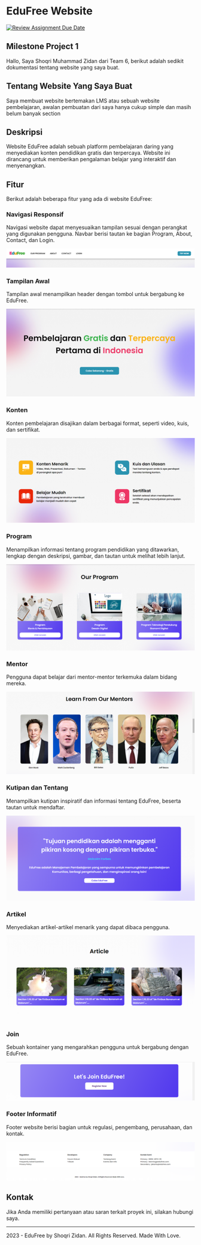 # EduFree Website

[![Review Assignment Due Date](https://classroom.github.com/assets/deadline-readme-button-24ddc0f5d75046c5622901739e7c5dd533143b0c8e959d652212380cedb1ea36.svg)](https://classroom.github.com/a/f6dTnkNL)

## Milestone Project 1 
Hallo, Saya Shoqri Muhammad Zidan dari Team 6, berikut adalah sedikit dokumentasi tentang website yang saya buat.

## Tentang Website Yang Saya Buat 
Saya membuat website bertemakan LMS atau sebuah website pembelajaran, awalan pembuatan dari saya hanya cukup simple dan masih belum banyak section

## Deskripsi

Website EduFree adalah sebuah platform pembelajaran daring yang menyediakan konten pendidikan gratis dan terpercaya. Website ini dirancang untuk memberikan pengalaman belajar yang interaktif dan menyenangkan.

## Fitur

Berikut adalah beberapa fitur yang ada di website EduFree:

### Navigasi Responsif

Navigasi website dapat menyesuaikan tampilan sesuai dengan perangkat yang digunakan pengguna. Navbar berisi tautan ke bagian Program, About, Contact, dan Login.

![Navigasi Responsif](Documentation/Nav.png)

### Tampilan Awal

Tampilan awal menampilkan header dengan tombol untuk bergabung ke EduFree.

![Tampilan Awal](Documentation/Header.png)

### Konten

Konten pembelajaran disajikan dalam berbagai format, seperti video, kuis, dan sertifikat.

![Konten](Documentation/Content.png)

### Program

Menampilkan informasi tentang program pendidikan yang ditawarkan, lengkap dengan deskripsi, gambar, dan tautan untuk melihat lebih lanjut.

![Program](Documentation/Program.png)

### Mentor

Pengguna dapat belajar dari mentor-mentor terkemuka dalam bidang mereka.

![Mentor](Documentation/Mentor.png)

### Kutipan dan Tentang

Menampilkan kutipan inspiratif dan informasi tentang EduFree, beserta tautan untuk mendaftar.

![Kutipan dan Tentang](Documentation/Tentang.png)

### Artikel

Menyediakan artikel-artikel menarik yang dapat dibaca pengguna.

![Artikel](Documentation/Artikel.png)

### Join

Sebuah kontainer yang mengarahkan pengguna untuk bergabung dengan EduFree.

![Join](Documentation/Join.png)

### Footer Informatif

Footer website berisi bagian untuk regulasi, pengembang, perusahaan, dan kontak.

![Footer](Documentation/Footer.png)

## Kontak

Jika Anda memiliki pertanyaan atau saran terkait proyek ini, silakan hubungi saya.

---

2023 - EduFree by Shoqri Zidan. All Rights Reserved. Made With Love.
